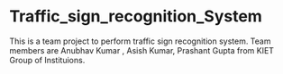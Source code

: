 # Traffic_sign_recognition_System
This is a team project to perform traffic sign recognition system.
Team members are Anubhav Kumar , Asish Kumar, Prashant Gupta from KIET Group of Instituions.
